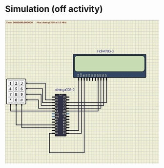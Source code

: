 # Simulation (off activity) 
![image](https://raw.githubusercontent.com/DasariVasu/M2-Embedded_Keypad_Interfacing/main/2_Designs/Simulation%20(off%20activity).jpg) 
